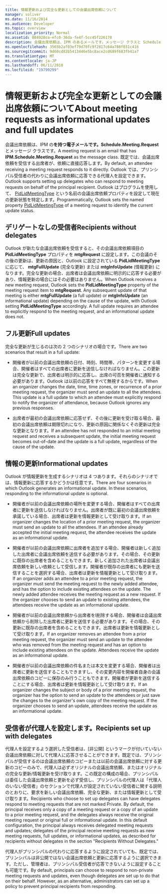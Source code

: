 ```yaml
---
title: 情報更新および完全な更新としての会議出席依頼について
manager: soliver
ms.date: 11/16/2014
ms.audience: Developer
ms.topic: overview
localization_priority: Normal
ms.assetid: 084928ca-efc0-36da-fe4f-5cc45f226178
description: 会議出席依頼は、IPM のあるメールです。メッセージ クラスと Schedule.Meeting.Request。 既定では、会議出席依頼を受信する出席者が、依頼に直接応答します。
ms.openlocfilehash: 3565b2af03ef79d70fc9f2817c64a788f031c416
ms.sourcegitcommit: 9d60cd82b5413446e5bc8ace2cd689f683fb41a7
ms.translationtype: MT
ms.contentlocale: ja-JP
ms.lasthandoff: 06/11/2018
ms.locfileid: "19799299"
---
```

# <a name="about-meeting-requests-as-informational-updates-and-full-updates"></a><span data-ttu-id="090b7-104">情報更新および完全な更新としての会議出席依頼について</span><span class="sxs-lookup"><span data-stu-id="090b7-104">About meeting requests as informational updates and full updates</span></span>

<span data-ttu-id="090b7-105">会議出席依頼は、IPM の**を持つ電子メールです。Schedule.Meeting.Request**とメッセージ クラスです。</span><span class="sxs-lookup"><span data-stu-id="090b7-105">A meeting request is an email that has **IPM.Schedule.Meeting.Request** as the message class.</span></span> <span data-ttu-id="090b7-106">既定では、会議出席依頼を受信する出席者が、依頼に直接応答します。</span><span class="sxs-lookup"><span data-stu-id="090b7-106">By default, an attendee receiving a meeting request responds to it directly.</span></span> <span data-ttu-id="090b7-107">Outlook では、プリンシパル受信者の代わりに会議出席依頼に応答できる代理人を設定できます。</span><span class="sxs-lookup"><span data-stu-id="090b7-107">Outlook supports setting up delegates who can respond to meeting requests on behalf of the principal recipient.</span></span> <span data-ttu-id="090b7-108">Outlook はプログラムを使用して、 [PidLidMeetingType](http://msdn.microsoft.com/library/290b290c-7836-4a7e-bf1a-8d0225a07e56%28Office.15%29.aspx) という名前の会議出席依頼プロパティを設定して現在の更新状態を特定します。</span><span class="sxs-lookup"><span data-stu-id="090b7-108">Programmatically, Outlook sets the named property [PidLidMeetingType](http://msdn.microsoft.com/library/290b290c-7836-4a7e-bf1a-8d0225a07e56%28Office.15%29.aspx) of a meeting request to identify the current update status.</span></span> 
  
## <a name="recipients-without-delegates"></a><span data-ttu-id="090b7-109">デリゲートなしの受信者</span><span class="sxs-lookup"><span data-stu-id="090b7-109">Recipients without delegates</span></span>

<span data-ttu-id="090b7-p103">Outlook が新たな会議出席依頼を受信すると、その会議出席依頼項目の **PidLidMeetingType** プロパティを **mtgRequest** に設定します。この会議のその後の更新は、更新の原因と、Outlook に設定されている **PidLidMeetingType** に応じて、 **mtgFullUpdate** (完全な更新) または **mtgInfoUpdate** (情報更新) になります。完全な更新の場合、出席者は会議出席依頼に明示的に応答する必要があり、情報更新の場合にはその必要はありません。</span><span class="sxs-lookup"><span data-stu-id="090b7-p103">When Outlook receives a new meeting request, Outlook sets the **PidLidMeetingType** property of the meeting request item to **mtgRequest**. Any subsequent update of that meeting is either **mtgFullUpdate** (a full update) or **mtgInfoUpdate** (an informational update) depending on the cause of the update, with Outlook setting **PidLidMeetingType** accordingly. A full update requires an attendee to explicitly respond to the meeting request, and an informational update does not.</span></span> 
  
## <a name="full-updates"></a><span data-ttu-id="090b7-113">フル更新</span><span class="sxs-lookup"><span data-stu-id="090b7-113">Full updates</span></span>

<span data-ttu-id="090b7-114">完全な更新が生じるのは次の 2 つのシナリオの場合です。</span><span class="sxs-lookup"><span data-stu-id="090b7-114">There are two scenarios that result in a full update:</span></span>
  
- <span data-ttu-id="090b7-p104">開催者が以前の会議出席依頼の日付、時刻、時間帯、パターンを変更する場合、開催者はすべての出席者に更新を送信しなければなりません。この更新は完全な更新で、出席者は明示的に応答し、出席の可否を開催者に通知する必要があります。Outlook は以前の応答をすべて無視するからです。</span><span class="sxs-lookup"><span data-stu-id="090b7-p104">When an organizer changes the date, time, time zones, or recurrence of a prior meeting request, the organizer must send an update to all the attendees. This update is a full update to which an attendee must explicitly respond to notify the organizer of attendance, because Outlook ignores any previous responses.</span></span>
    
- <span data-ttu-id="090b7-117">出席者が最初の会議出席依頼に応答せず、その後に更新を受け取る場合、最初の会議出席依頼は期限切れになり、更新の原因に関係なくその更新は完全な更新となります。</span><span class="sxs-lookup"><span data-stu-id="090b7-117">If an attendee has not responded to an initial meeting request and receives a subsequent update, the initial meeting request becomes out-of-date and the update is a full update, regardless of the cause of the update.</span></span>
    
## <a name="informational-updates"></a><span data-ttu-id="090b7-118">情報の更新</span><span class="sxs-lookup"><span data-stu-id="090b7-118">Informational updates</span></span>

<span data-ttu-id="090b7-p105">Outlook が情報更新を生成するシナリオは 4 つあります。それらのシナリオでは、情報更新に応答するかどうかは任意です。</span><span class="sxs-lookup"><span data-stu-id="090b7-p105">There are four scenarios in which Outlook generates an informational update. In these scenarios, responding to the informational update is optional.</span></span>
  
- <span data-ttu-id="090b7-p106">開催者が以前の会議出席依頼の場所を変更する場合、開催者はすべての出席者に更新を送信しなければなりません。出席者が既に最初の会議出席依頼を承諾している場合、出席者は更新を情報更新として受け取ります。</span><span class="sxs-lookup"><span data-stu-id="090b7-p106">If an organizer changes the location of a prior meeting request, the organizer must send an update to all the attendees. If an attendee already accepted the initial meeting request, the attendee receives the update as an informational update.</span></span>
    
- <span data-ttu-id="090b7-p107">開催者が以前の会議出席依頼に出席者を追加する場合、開催者は新しく追加した出席者に会議出席依頼を送信する必要があります。その場合、その更新に既存の出席者を含めることもできます。新しく追加された出席者は会議出席依頼を新しい依頼として受信します。開催者が既存の出席者にも更新を送信することを選択する場合、出席者は更新を情報更新として受け取ります。</span><span class="sxs-lookup"><span data-stu-id="090b7-p107">If an organizer adds an attendee to a prior meeting request, the organizer must send the meeting request to the newly added attendee, and has the option to include existing attendees on the update. The newly added attendee receives the meeting request as a new request. If the organizer chooses to send an update to existing attendees, the attendees receive the update as an informational update.</span></span>
    
- <span data-ttu-id="090b7-p108">開催者が以前の会議出席依頼から出席者をI削除する場合、開催者は会議出席依頼から削除した出席者に更新を送信する必要があります。その場合、その更新に既存の出席者を含めることもできます。出席者は更新を情報更新として受け取ります。</span><span class="sxs-lookup"><span data-stu-id="090b7-p108">If an organizer removes an attendee from a prior meeting request, the organizer must send an update to the attendee who was removed from the meeting request and has an option to include existing attendees on the update. Attendees receive the update as an informational update.</span></span>
    
- <span data-ttu-id="090b7-p109">開催者が以前の会議出席依頼の件名または本文を変更する場合、開催者は出席者に更新を送信することもできますし、その変更内容を開催者自身の会議出席依頼のコピーに保存のみ行うこともできます。開催者が更新を送信することにする場合、出席者は更新を情報更新として受け取ります。</span><span class="sxs-lookup"><span data-stu-id="090b7-p109">If an organizer changes the subject or body of a prior meeting request, the organizer has the option to send an update to the attendees or just save the changes to the organizer's own copy of the meeting request. If the organizer chooses to send an update, attendees receive the update as an informational update.</span></span>
    
## <a name="recipients-set-up-with-delegates"></a><span data-ttu-id="090b7-130">受信者が代理人を設定します。</span><span class="sxs-lookup"><span data-stu-id="090b7-130">Recipients set up with delegates</span></span>

<span data-ttu-id="090b7-p110">代理人を設定するよう選択した受信者は、[非公開] というマークが付いていない会議出席依頼に対して代理人に応答させることができます。既定では、プリンシパルが受信するのは会議出席依頼のコピーまたは以前の会議出席依頼に対する更新のコピーのみで、代理人は必ずオリジナルの会議出席依頼、またはオリジナルの完全な更新/情報更新を受け取ります。この既定の構成の場合、プリンシパルは委任した会議出席依頼と更新を必ず受信し、プリンシパルの代理人は「代理人のいない受信者」のセクションで代理人が設定されていない受信者に関する説明のとおりに、要求を新しい会議出席依頼、完全な更新、または情報更新として受け取ります。</span><span class="sxs-lookup"><span data-stu-id="090b7-p110">Recipients who choose to set up delegates can have delegates respond to meeting requests that are not marked Private. By default, the principal receives only a copy of a meeting request or a copy of an update to a prior meeting request, and the delegates always receive the original meeting request or original full or informational update. In this default configuration, the principal always receives delegated meeting requests and updates; delegates of the principal receive meeting requests as new meeting requests, full updates, or informational updates, as described for recipients without delegates in the section "Recipients Without Delegates."</span></span>
  
<span data-ttu-id="090b7-p111">代理人がプリンシパルの代わりに応答するように設定されていても、既定では、プリンシパルは非公開ではない会議出席依頼と更新に応答するように選択できます。ただし、管理者は、プリンシパル受信者が応答できないように設定することも可能です。</span><span class="sxs-lookup"><span data-stu-id="090b7-p111">By default, principals can choose to respond to non-private meeting requests and updates, even though delegates are set up to do that on their behalf. However, as an alternative, administrators can set up a policy to prevent principal recipients from responding.</span></span>
  

